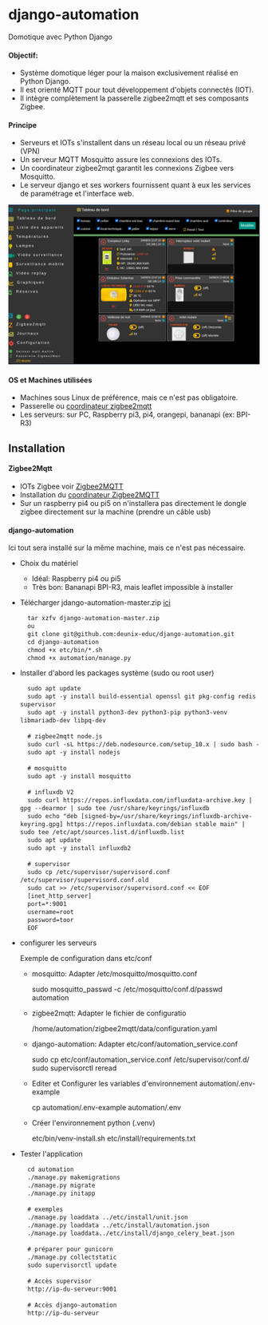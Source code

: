 # django-automation
Domotique avec Python Django

#### Objectif:
- Système domotique léger pour la maison exclusivement réalisé en Python Django.
- Il est orienté MQTT pour tout développement d'objets connectés (IOT).
- Il intègre complètement la passerelle zigbee2mqtt et ses composants Zigbee.

#### Principe
- Serveurs et IOTs s'installent dans un réseau local ou un réseau privé (VPN)
- Un serveur MQTT Mosquitto assure les connexions des IOTs.
- Un coordinateur zigbee2mqt garantit les connexions Zigbee vers Mosquitto.
- Le serveur django et ses workers fournissent quant à eux les services de paramétrage et l'interface web.

<img title="automation" alt="Alt text" src="etc/install/automation.png">

#### OS et Machines utilisées
- Machines sous Linux de préférence, mais ce n'est pas obligatoire.
- Passerelle ou [coordinateur zigbee2mqtt](https://www.zigbee2mqtt.io/guide/adapters/)
- Les serveurs: sur PC, Raspberry pi3, pi4, orangepi, bananapi (ex: BPI-R3) 

## Installation
#### Zigbee2Mqtt
- IOTs Zigbee voir [Zigbee2MQTT](https://www.zigbee2mqtt.io/)
- Installation du [coordinateur Zigbee2MQTT](https://www.zigbee2mqtt.io/guide/installation/)
- Sur un raspberry pi4 ou pi5 on n'installera pas directement le dongle zigbee directement sur la machine (prendre un câble usb)

#### django-automation
Ici tout sera installé sur la même machine, mais ce n'est pas nécessaire.

- Choix du matériel
        
    - Idéal: Raspberry pi4 ou pi5
    - Très bon: Bananapi BPI-R3, mais leaflet impossible à installer
    
- Télécharger jdango-automation-master.zip [ici](https://github.com/deunix-educ/django-automation)

        tar xzfv django-automation-master.zip
        ou
        git clone git@github.com:deunix-educ/django-automation.git
        cd django-automation
        chmod +x etc/bin/*.sh
        chmod +x automation/manage.py
        
- Installer d'abord les packages système (sudo ou root user)
 
        sudo apt update
        sudo apt -y install build-essential openssl git pkg-config redis supervisor
        sudo apt -y install python3-dev python3-pip python3-venv libmariadb-dev libpq-dev

        # zigbee2mqtt node.js 
        sudo curl -sL https://deb.nodesource.com/setup_10.x | sudo bash -
        sudo apt -y install nodejs

        # mosquitto
        sudo apt -y install mosquitto

        # influxdb V2
        sudo curl https://repos.influxdata.com/influxdata-archive.key | gpg --dearmor | sudo tee /usr/share/keyrings/influxdb
        sudo echo "deb [signed-by=/usr/share/keyrings/influxdb-archive-keyring.gpg] https://repos.influxdata.com/debian stable main" | sudo tee /etc/apt/sources.list.d/influxdb.list
        sudo apt update
        sudo apt -y install influxdb2

        # supervisor
        sudo cp /etc/supervisor/supervisord.conf /etc/supervisor/supervisord.conf.old
        sudo cat >> /etc/supervisor/supervisord.conf << EOF
        [inet_http_server]
        port=*:9001
        username=root
        password=toor
        EOF
        
- configurer les serveurs

    Exemple de configuration dans etc/conf 
    
    - mosquitto: Adapter /etc/mosquitto/mosquitto.conf

        sudo mosquitto_passwd -c /etc/mosquitto/conf.d/passwd automation
        
    - zigbee2mqtt: Adapter le fichier de configuratio

        /home/automation/zigbee2mqtt/data/configuration.yaml
        
    - django-automation: Adapter etc/conf/automation_service.conf

        sudo cp etc/conf/automation_service.conf /etc/supervisor/conf.d/
        sudo supervisorctl reread
        
    - Editer et Configurer les variables d'environnement automation/.env-example

        cp automation/.env-example automation/.env
        
    - Créer l'environnement python (.venv)

        etc/bin/venv-install.sh etc/install/requirements.txt
        
- Tester l'application

        cd automation
        ./manage.py makemigrations
        ./manage.py migrate
        ./manage.py initapp
        
        # exemples
        ./manage.py loaddata ../etc/install/unit.json
        ./manage.py loaddata ../etc/install/automation.json
        ./manage.py loaddata../etc/install/django_celery_beat.json
        
        # préparer pour gunicorn
        ./manage.py collectstatic
        sudo supervisorctl update
        
        # Accès supervisor
        http://ip-du-serveur:9001
        
        # Accès django-automation
        http://ip-du-serveur
        
        